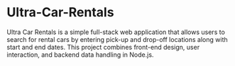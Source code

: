 # Ultra-Car-Rentals

Ultra Car Rentals is a simple full-stack web application that allows users to search for rental cars by entering pick-up and drop-off locations along with start and end dates. This project combines front-end design, user interaction, and backend data handling in Node.js.
